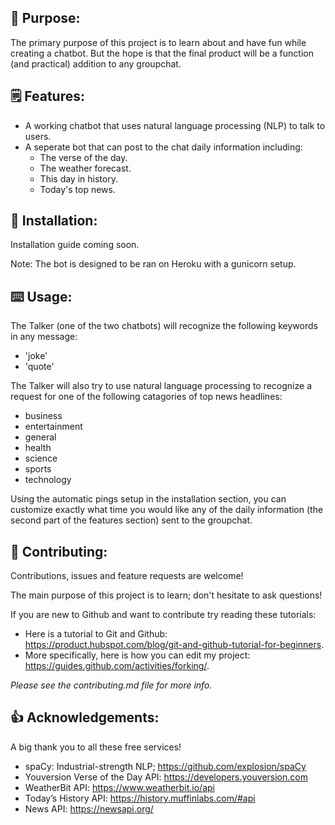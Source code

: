 ## 📖 Purpose: 

The primary purpose of this project is to learn about and have fun while creating a chatbot. 
But the hope is that the final product will be a function (and practical) addition to any groupchat.

## 🗒 Features:
	
- A working chatbot that uses natural language processing (NLP) to talk to users.
- A seperate bot that can post to the chat daily information including:
	- The verse of the day.
	- The weather forecast.
	- This day in history.
	- Today's top news.

## 🔨 Installation: 

Installation guide coming soon.

Note: The bot is designed to be ran on Heroku with a gunicorn setup.

## ⌨️ Usage: 

The Talker (one of the two chatbots) will recognize the following keywords in any message:
- 'joke'
- 'quote'

The Talker will also try to use natural language processing to recognize a request for one of the following catagories of top news headlines:
- business
- entertainment
- general 
- health
- science
- sports
- technology

Using the automatic pings setup in the installation section, you can customize exactly what time you would like any of the daily information (the second part of the features section) sent to the groupchat.

## 🤝 Contributing:

Contributions, issues and feature requests are welcome!

The main purpose of this project is to learn; don't hesitate to ask questions!

If you are new to Github and want to contribute try reading these tutorials:

- Here is a tutorial to Git and Github: https://product.hubspot.com/blog/git-and-github-tutorial-for-beginners.
- More specifically, here is how you can edit my project: https://guides.github.com/activities/forking/.

*Please see the contributing.md file for more info.*

## 👍 Acknowledgements:

A big thank you to all these free services!

- spaCy: Industrial-strength NLP; https://github.com/explosion/spaCy
- Youversion Verse of the Day API: https://developers.youversion.com
- WeatherBit API: https://www.weatherbit.io/api
- Today’s History API: https://history.muffinlabs.com/#api
- News API: https://newsapi.org/
